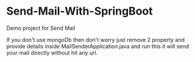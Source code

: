 # Send-Mail-With-SpringBoot
Demo project for Send Mail

If you don't use mongoDb then don't worry just remove 2 property and provide details inside MailSenderApplication.java and run this it will send your mail directly without hit any url.
